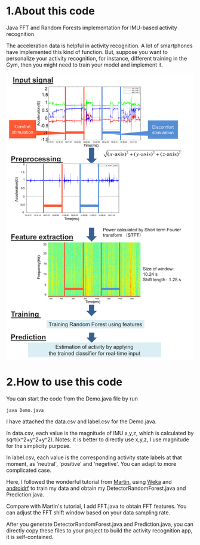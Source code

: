 # 1.About this code
Java FFT and Random Forests implementation for IMU-based activity recognition

The acceleration data is helpful in activity recognition. A lot of smartphones have implemented this kind of function. But, suppose you want to personalize your activity recognition, for instance, different training in the Gym, then you might need to train your model and implement it.

<img src="https://github.com/fandulu/Build-your-IMU-based-activity-recognition-on-phone/blob/master/data_flow.png" width="500">


# 2.How to use this code
You can start the code from the Demo.java file by run
```
java Demo.java
```
I have attached the data.csv and label.csv for the Demo.java.

In data.csv, each value is the magnitude of IMU x,y,z, which is calculated by sqrt(x^2+y^2+y^2). 
Notes: it is better to directly use x,y,z, I use magnitude for the simplicity purpose.

In label.csv, each value is the corresponding activity state labels at that moment, as 'neutral', 'positive' and 'negetive'.
You can adapt to more complicated case.

Here, I followed the wonderful tutorial from [Martin](https://github.com/fandulu/Build-your-IMU-based-activity-recognition-on-phone/blob/master/RandomForest%20%E2%80%93%20Martin's%20Blog.pdf), using [Weka](https://www.cs.waikato.ac.nz/ml/weka/) and [androidrf](https://github.com/fandulu/androidrf) to train my data and obtain my DetectorRandomForest.java and Prediction.java.

Compare with Martin's tutorial, I add FFT.java to obtain FFT features. You can adjust the FFT shift window based on your data sampling rate.

After you generate DetectorRandomForest.java and Prediction.java, you can directly copy these files to your project to build the activity recognition app, it is self-contained.
